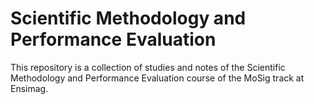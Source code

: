 # Scientific Methodology and Performance Evaluation

This repository is a collection of studies and notes of the Scientific Methodology and Performance Evaluation course of the MoSig track at Ensimag.